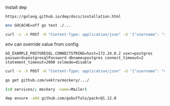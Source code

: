 Install dep
```
https://golang.github.io/dep/docs/installation.html
```

```bash
env GOCACHE=off go test ./...
```

```bash
curl -v -X POST -H "Content-Type: application/json" -d '{"username": "root", "password": "password"}' http://127.0.0.1:1234/auth2/login
```

env can override value from config
```
GO_EXAMPLE_POSTGRESQL.CONNECTSTRING=host=172.24.0.2 user=postgres password=postgresqlPassword dbname=postgres connect_timeout=2 statement_timeout=2000 sslmode=disable
```

```bash
curl -v -X POST -H "Content-Type: application/json" -d '{"username": "nikit.cpp@yandex.ru", "password": "password"}' http://127.0.0.1:1234/auth2/register
```

```bash
go get github.com/vektra/mockery/.../
```

```bash
(cd services/; mockery -name=Mailer)
```

```bash
dep ensure -add github.com/gobuffalo/packr@1.12.0
```